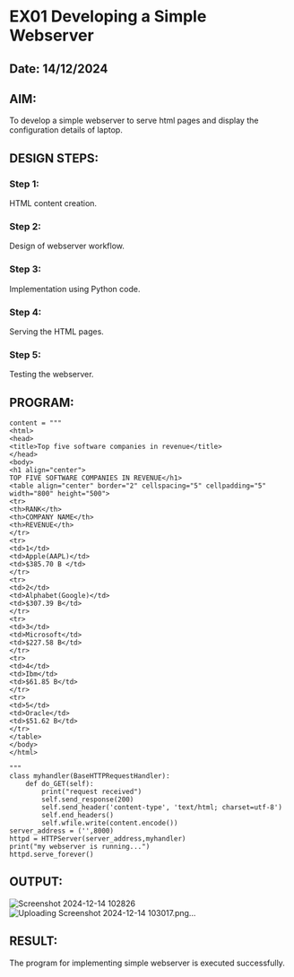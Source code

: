 # EX01 Developing a Simple Webserver
## Date: 14/12/2024

## AIM:
To develop a simple webserver to serve html pages and display the configuration details of laptop.

## DESIGN STEPS:
### Step 1: 
HTML content creation.

### Step 2:
Design of webserver workflow.

### Step 3:
Implementation using Python code.

### Step 4:
Serving the HTML pages.

### Step 5:
Testing the webserver.

## PROGRAM:
```from http.server import HTTPServer, BaseHTTPRequestHandler
content = """
<html>
<head>
<title>Top five software companies in revenue</title>
</head>
<body>
<h1 align="center">
TOP FIVE SOFTWARE COMPANIES IN REVENUE</h1>
<table align="center" border="2" cellspacing="5" cellpadding="5" width="800" height="500">
<tr>
<th>RANK</th>
<th>COMPANY NAME</th>
<th>REVENUE</th>
</tr>
<tr>
<td>1</td>
<td>Apple(AAPL)</td>
<td>$385.70 B </td>
</tr>
<tr>
<td>2</td>
<td>Alphabet(Google)</td>
<td>$307.39 B</td>
</tr>
<tr>
<td>3</td>
<td>Microsoft</td>
<td>$227.58 B</td>
</tr>
<tr>
<td>4</td>
<td>Ibm</td>
<td>$61.85 B</td>
</tr>
<tr>
<td>5</td>
<td>Oracle</td>
<td>$51.62 B</td>
</tr>
</table>
</body>
</html>

"""
class myhandler(BaseHTTPRequestHandler):
    def do_GET(self):
        print("request received")
        self.send_response(200)
        self.send_header('content-type', 'text/html; charset=utf-8')
        self.end_headers()
        self.wfile.write(content.encode())
server_address = ('',8000)
httpd = HTTPServer(server_address,myhandler)
print("my webserver is running...")
httpd.serve_forever()
 ```


## OUTPUT:
![Screenshot 2024-12-14 102826](https://github.com/user-attachments/assets/3e7f915c-b6af-4bfd-a204-76d1977fef5e)
![Uploading Screenshot 2024-12-14 103017.png…]()




## RESULT:
The program for implementing simple webserver is executed successfully.
